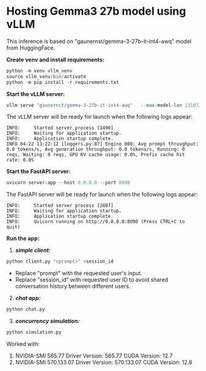 # Hosting Gemma3 27b model using vLLM #

This inference is based on "gaunernst/gemma-3-27b-it-int4-awq" model from HuggingFace.

**Create venv and install requirements:**
```python
python -m venv vllm_venv
source vllm_venv/bin/activate
python -m pip install -r requirements.txt
```

**Start the vLLM server:**
```python
vllm serve "gaunernst/gemma-3-27b-it-int4-awq"   --max-model-len 131072   --tensor-parallel-size 2
```
The vLLM server will be ready for launch when the following logs appear:
```
INFO:     Started server process [1490]
INFO:     Waiting for application startup.
INFO:     Application startup complete.
INFO 04-22 13:22:12 [loggers.py:87] Engine 000: Avg prompt throughput: 0.0 tokens/s, Avg generation throughput: 0.0 tokens/s, Running: 0 reqs, Waiting: 0 reqs, GPU KV cache usage: 0.0%, Prefix cache hit rate: 0.0%
```



 **Start the FastAPI server:**
```python
uvicorn server:app --host 0.0.0.0 --port 8090
```

The FastAPI server will be ready for launch when the following logs appear:
```
INFO:     Started server process [2887]
INFO:     Waiting for application startup.
INFO:     Application startup complete.
INFO:     Uvicorn running on http://0.0.0.0:8090 (Press CTRL+C to quit)
```


**Run the app:**
1. ***simple client:***
```python
python client.py "<prompt>" <session_id
```

* Replace "prompt" with the requested user's input.
* Replace "session_id" with requested user ID to avoid shared conversation history between different users.


2. ***chat app:***
```python
python chat.py 
```

3. ***concurrency simulation:***
```python
python simulation.py 
```


Worked with:
1.  NVIDIA-SMI 565.77                 Driver Version: 565.77         CUDA Version: 12.7
2.  NVIDIA-SMI 570.133.07             Driver Version: 570.133.07     CUDA Version: 12.8 
